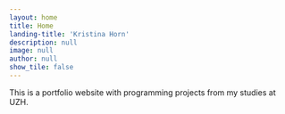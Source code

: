 ```yaml
---
layout: home
title: Home
landing-title: 'Kristina Horn'
description: null
image: null
author: null
show_tile: false
---
```


This is a portfolio website with programming projects from my studies at UZH.
